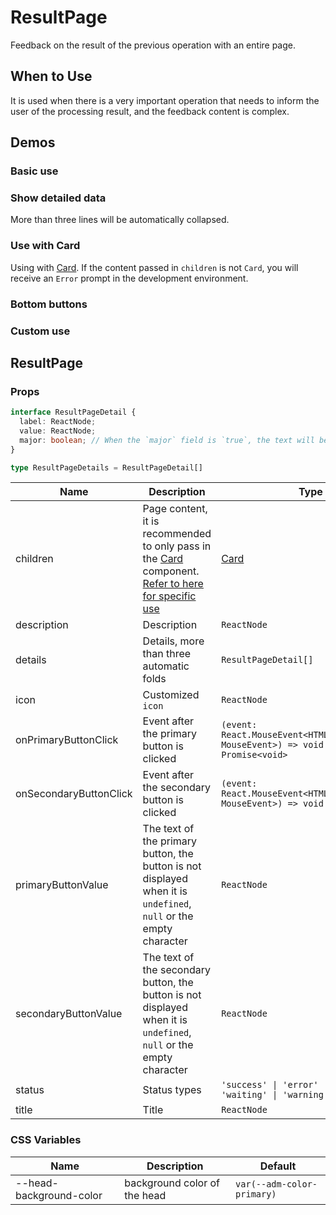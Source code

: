 # ResultPage

Feedback on the result of the previous operation with an entire page.

## When to Use

It is used when there is a very important operation that needs to inform the user of the processing result, and the feedback content is complex.

## Demos

### Basic use

<code src="./demos/demo1.tsx"></code>

### Show detailed data

More than three lines will be automatically collapsed.
<code src="./demos/demo2.tsx"></code>

### Use with Card

Using with [Card](/components/card). If the content passed in `children` is not `Card`, you will receive an `Error` prompt in the development environment.
<code src="./demos/demo3.tsx"></code>

### Bottom buttons

<code src="./demos/demo4.tsx"></code>

### Custom use

<code src="./demos/demo5.tsx"></code>

## ResultPage

### Props

```typescript | pure
interface ResultPageDetail {
  label: ReactNode;
  value: ReactNode;
  major: boolean; // When the `major` field is `true`, the text will be bolded.
}

type ResultPageDetails = ResultPageDetail[]
```

| Name                   | Description                                                                                                                              | Type                                                                                | Default  |
| ---------------------- | ---------------------------------------------------------------------------------------------------------------------------------------- | ----------------------------------------------------------------------------------- | -------- |
| children               | Page content, it is recommended to only pass in the [Card](/components/card) component. [Refer to here for specific use](#use-with-card) | [Card](/components/card)                                                            | -        |
| description            | Description                                                                                                                              | `ReactNode`                                                                         | -        |
| details                | Details, more than three automatic folds                                                                                                 | `ResultPageDetail[]`                                                                | -        |
| icon                   | Customized `icon`                                                                                                                        | `ReactNode`                                                                         | -        |
| onPrimaryButtonClick   | Event after the primary button is clicked                                                                                                | `(event: React.MouseEvent<HTMLButtonElement, MouseEvent>) => void \| Promise<void>` | -        |
| onSecondaryButtonClick | Event after the secondary button is clicked                                                                                              | `(event: React.MouseEvent<HTMLButtonElement, MouseEvent>) => void \|Promise<void>`  | -        |
| primaryButtonValue     | The text of the primary button, the button is not displayed when it is `undefined`, `null` or the empty character                        | `ReactNode`                                                                         | -        |
| secondaryButtonValue   | The text of the secondary button, the button is not displayed when it is `undefined`, `null` or the empty character                      | `ReactNode`                                                                         | -        |
| status                 | Status types                                                                                                                             | `'success' \| 'error' \| 'info' \| 'waiting' \| 'warning' `                         | `'info'` |
| title                  | Title                                                                                                                                    | `ReactNode`                                                                         | -        |

### CSS Variables

| Name                    | Description                  | Default                    |
| ----------------------- | ---------------------------- | -------------------------- |
| --head-background-color | background color of the head | `var(--adm-color-primary)` |
